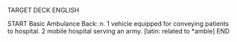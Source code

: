 TARGET DECK
ENGLISH

START
Basic
Ambulance
Back: n. 1 vehicle equipped for conveying patients to hospital. 2 mobile hospital serving an army. [latin: related to *amble]
END
